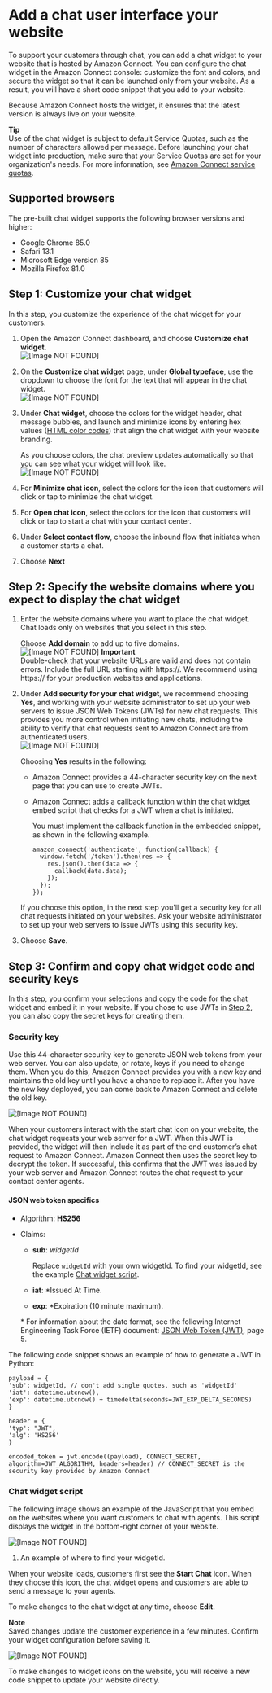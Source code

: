 # Add a chat user interface your website<a name="add-chat-to-website"></a>

To support your customers through chat, you can add a chat widget to your website that is hosted by Amazon Connect\. You can configure the chat widget in the Amazon Connect console: customize the font and colors, and secure the widget so that it can be launched only from your website\. As a result, you will have a short code snippet that you add to your website\. 

Because Amazon Connect hosts the widget, it ensures that the latest version is always live on your website\. 

**Tip**  
Use of the chat widget is subject to default Service Quotas, such as the number of characters allowed per message\. Before launching your chat widget into production, make sure that your Service Quotas are set for your organization's needs\. For more information, see [Amazon Connect service quotas](amazon-connect-service-limits.md)\. 

## Supported browsers<a name="chat-widget-supported-browsers"></a>

The pre\-built chat widget supports the following browser versions and higher: 
+ Google Chrome 85\.0
+ Safari 13\.1
+ Microsoft Edge version 85
+ Mozilla Firefox 81\.0

## Step 1: Customize your chat widget<a name="customize-chat-widget"></a>

In this step, you customize the experience of the chat widget for your customers\.

1. Open the Amazon Connect dashboard, and choose **Customize chat widget**\.   
![\[Image NOT FOUND\]](http://docs.aws.amazon.com/connect/latest/adminguide/images/chatwidget-customize-chat-window-button.png)

1. On the **Customize chat widget** page, under **Global typeface**, use the dropdown to choose the font for the text that will appear in the chat widget\.  
![\[Image NOT FOUND\]](http://docs.aws.amazon.com/connect/latest/adminguide/images/chatwidget-choose-font.png)

1. Under **Chat widget**, choose the colors for the widget header, chat message bubbles, and launch and minimize icons by entering hex values \([HTML color codes](https://htmlcolorcodes.com/)\) that align the chat widget with your website branding\. 

   As you choose colors, the chat preview updates automatically so that you can see what your widget will look like\.  
![\[Image NOT FOUND\]](http://docs.aws.amazon.com/connect/latest/adminguide/images/chatwidget-choose-colors.png)

1. For **Minimize chat icon**, select the colors for the icon that customers will click or tap to minimize the chat widget\. 

1. For **Open chat icon**, select the colors for the icon that customers will click or tap to start a chat with your contact center\. 

1. Under **Select contact flow**, choose the inbound flow that initiates when a customer starts a chat\.

1. Choose **Next**

## Step 2: Specify the website domains where you expect to display the chat widget<a name="chat-widget-domains"></a>

1. Enter the website domains where you want to place the chat widget\. Chat loads only on websites that you select in this step\. 

   Choose **Add domain** to add up to five domains\.  
![\[Image NOT FOUND\]](http://docs.aws.amazon.com/connect/latest/adminguide/images/chatwidget-add-domain.png)
**Important**  
Double\-check that your website URLs are valid and does not contain errors\. Include the full URL starting with https://\.
We recommend using https:// for your production websites and applications\.

1. Under **Add security for your chat widget**, we recommend choosing **Yes**, and working with your website administrator to set up your web servers to issue JSON Web Tokens \(JWTs\) for new chat requests\. This provides you more control when initiating new chats, including the ability to verify that chat requests sent to Amazon Connect are from authenticated users\.  
![\[Image NOT FOUND\]](http://docs.aws.amazon.com/connect/latest/adminguide/images/chatwidget-choose-security.png)

   Choosing **Yes** results in the following:
   + Amazon Connect provides a 44\-character security key on the next page that you can use to create JWTs\.
   + Amazon Connect adds a callback function within the chat widget embed script that checks for a JWT when a chat is initiated\.

     You must implement the callback function in the embedded snippet, as shown in the following example\.

     ```
     amazon_connect('authenticate', function(callback) {
       window.fetch('/token').then(res => {
         res.json().then(data => {
           callback(data.data);
         });
       });
     });
     ```

   If you choose this option, in the next step you'll get a security key for all chat requests initiated on your websites\. Ask your website administrator to set up your web servers to issue JWTs using this security key\. 

1. Choose **Save**\.

## Step 3: Confirm and copy chat widget code and security keys<a name="confirm-and-copy-chat-widget-script"></a>

In this step, you confirm your selections and copy the code for the chat widget and embed it in your website\. If you chose to use JWTs in [Step 2](#chat-widget-domains), you can also copy the secret keys for creating them\. 

### Security key<a name="chat-widget-security-key"></a>

Use this 44\-character security key to generate JSON web tokens from your web server\. You can also update, or rotate, keys if you need to change them\. When you do this, Amazon Connect provides you with a new key and maintains the old key until you have a chance to replace it\. After you have the new key deployed, you can come back to Amazon Connect and delete the old key\.

![\[Image NOT FOUND\]](http://docs.aws.amazon.com/connect/latest/adminguide/images/chatwidget-security-key.png)

When your customers interact with the start chat icon on your website, the chat widget requests your web server for a JWT\. When this JWT is provided, the widget will then include it as part of the end customer’s chat request to Amazon Connect\. Amazon Connect then uses the secret key to decrypt the token\. If successful, this confirms that the JWT was issued by your web server and Amazon Connect routes the chat request to your contact center agents\.

#### JSON web token specifics<a name="jwt"></a>
+ Algorithm: **HS256**
+ Claims: 
  + **sub**: *widgetId*

    Replace `widgetId` with your own widgetId\. To find your widgetId, see the example [Chat widget script](#chat-widget-script)\.
  + **iat**: \*Issued At Time\.
  + **exp**: \*Expiration \(10 minute maximum\)\.

  \* For information about the date format, see the following Internet Engineering Task Force \(IETF\) document: [JSON Web Token \(JWT\)](https://tools.ietf.org/html/rfc7519), page 5\. 

The following code snippet shows an example of how to generate a JWT in Python:

```
payload = {
'sub': widgetId, // don't add single quotes, such as 'widgetId'
'iat': datetime.utcnow(),
'exp': datetime.utcnow() + timedelta(seconds=JWT_EXP_DELTA_SECONDS)
}

header = {
'typ': "JWT",
'alg': 'HS256'
}

encoded_token = jwt.encode((payload), CONNECT_SECRET, algorithm=JWT_ALGORITHM, headers=header) // CONNECT_SECRET is the security key provided by Amazon Connect
```

### Chat widget script<a name="chat-widget-script"></a>

The following image shows an example of the JavaScript that you embed on the websites where you want customers to chat with agents\. This script displays the widget in the bottom\-right corner of your website\. 

![\[Image NOT FOUND\]](http://docs.aws.amazon.com/connect/latest/adminguide/images/chatwidget-code.png)

1. An example of where to find your widgetId\.

When your website loads, customers first see the **Start Chat** icon\. When they choose this icon, the chat widget opens and customers are able to send a message to your agents\.

To make changes to the chat widget at any time, choose **Edit**\.

**Note**  
Saved changes update the customer experience in a few minutes\. Confirm your widget configuration before saving it\. 

![\[Image NOT FOUND\]](http://docs.aws.amazon.com/connect/latest/adminguide/images/chatwidget-edit.png)

To make changes to widget icons on the website, you will receive a new code snippet to update your website directly\.